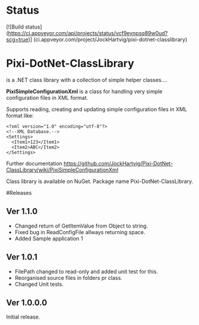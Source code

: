 # Status
[![Build status]
  (https://ci.appveyor.com/api/projects/status/vcf9eynpsq89w0ud?scg=true)]
  (ci.appveyor.com/project/JockHartvig/pixi-dotnet-classlibrary)

# Pixi-DotNet-ClassLibrary

is a .NET class library with a collection of simple helper classes....

**PixiSimpleConfigurationXml** is a class for handling very simple configuration files in XML format.  

Supports reading, creating and updating simple configuration files in XML format like:
````
<?xml version="1.0" encoding="utf-8"?>
<!--XML Database.-->
<Settings>
  <Item1>123</Item1>
  <Item2>ABC</Item2>
</Settings>
````
Further documentation https://github.com/JockHartvig/Pixi-DotNet-ClassLibrary/wiki/PixiSimpleConfigurationXml

Class library is available on NuGet.
Package name Pixi-DotNet-ClassLibrary.

#Releases

## Ver 1.1.0
- Changed return of GetItemValue from Object to string.
- Fixed bug in ReadConfigFile allways returning space.
- Added Sample application 1

## Ver 1.0.1
- FilePath changed to read-only and added unit test for this.
- Reorganised source files in folders pr class.
- Changed Unit tests.

## Ver 1.0.0.0
Initial release.

